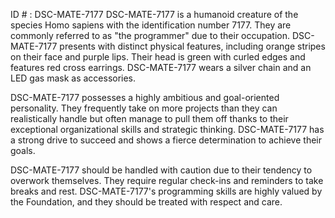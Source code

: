 ID # : DSC-MATE-7177
DSC-MATE-7177 is a humanoid creature of the species Homo sapiens with the identification number 7177. They are commonly referred to as "the programmer" due to their occupation. DSC-MATE-7177 presents with distinct physical features, including orange stripes on their face and purple lips. Their head is green with curled edges and features red cross earrings. DSC-MATE-7177 wears a silver chain and an LED gas mask as accessories.

DSC-MATE-7177 possesses a highly ambitious and goal-oriented personality. They frequently take on more projects than they can realistically handle but often manage to pull them off thanks to their exceptional organizational skills and strategic thinking. DSC-MATE-7177 has a strong drive to succeed and shows a fierce determination to achieve their goals.

DSC-MATE-7177 should be handled with caution due to their tendency to overwork themselves. They require regular check-ins and reminders to take breaks and rest. DSC-MATE-7177's programming skills are highly valued by the Foundation, and they should be treated with respect and care.